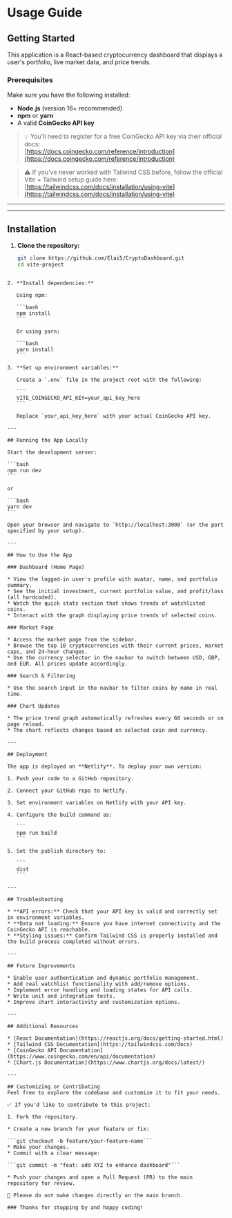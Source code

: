# Usage Guide

## Getting Started

This application is a React-based cryptocurrency dashboard that displays a user's portfolio, live market data, and price trends.

### Prerequisites

Make sure you have the following installed:

- **Node.js** (version 16+ recommended)
- **npm** or **yarn**
- A valid **CoinGecko API key**

> 💡 You’ll need to register for a free CoinGecko API key via their official docs:  
> [https://docs.coingecko.com/reference/introduction](https://docs.coingecko.com/reference/introduction)

> ⚠️ If you’ve never worked with Tailwind CSS before, follow the official Vite + Tailwind setup guide here:  
> [https://tailwindcss.com/docs/installation/using-vite](https://tailwindcss.com/docs/installation/using-vite)

---

---

## Installation

1. **Clone the repository:**

   ```bash
   git clone https://github.com/Elai5/CryptoDashboard.git
   cd vite-project
````

2. **Install dependencies:**

   Using npm:

   ```bash
   npm install
   ```

   Or using yarn:

   ```bash
   yarn install
   ```

3. **Set up environment variables:**

   Create a `.env` file in the project root with the following:

   ```
   VITE_COINGECKO_API_KEY=your_api_key_here
   ```

   Replace `your_api_key_here` with your actual CoinGecko API key.

---

## Running the App Locally

Start the development server:

```bash
npm run dev
```

or

```bash
yarn dev
```

Open your browser and navigate to `http://localhost:3000` (or the port specified by your setup).

---

## How to Use the App

### Dashboard (Home Page)

* View the logged-in user's profile with avatar, name, and portfolio summary.
* See the initial investment, current portfolio value, and profit/loss (all hardcoded).
* Watch the quick stats section that shows trends of watchlisted coins.
* Interact with the graph displaying price trends of selected coins.

### Market Page

* Access the market page from the sidebar.
* Browse the top 10 cryptocurrencies with their current prices, market caps, and 24-hour changes.
* Use the currency selector in the navbar to switch between USD, GBP, and EUR. All prices update accordingly.

### Search & Filtering

* Use the search input in the navbar to filter coins by name in real time.

### Chart Updates

* The price trend graph automatically refreshes every 60 seconds or on page reload.
* The chart reflects changes based on selected coin and currency.

---

## Deployment

The app is deployed on **Netlify**. To deploy your own version:

1. Push your code to a GitHub repository.

2. Connect your GitHub repo to Netlify.

3. Set environment variables on Netlify with your API key.

4. Configure the build command as:

   ```
   npm run build
   ```

5. Set the publish directory to:

   ```
   dist
   ```

---

## Troubleshooting

* **API errors:** Check that your API key is valid and correctly set in environment variables.
* **Data not loading:** Ensure you have internet connectivity and the CoinGecko API is reachable.
* **Styling issues:** Confirm Tailwind CSS is properly installed and the build process completed without errors.

---

## Future Improvements

* Enable user authentication and dynamic portfolio management.
* Add real watchlist functionality with add/remove options.
* Implement error handling and loading states for API calls.
* Write unit and integration tests.
* Improve chart interactivity and customization options.

---

## Additional Resources

* [React Documentation](https://reactjs.org/docs/getting-started.html)
* [Tailwind CSS Documentation](https://tailwindcss.com/docs)
* [CoinGecko API Documentation](https://www.coingecko.com/en/api/documentation)
* [Chart.js Documentation](https://www.chartjs.org/docs/latest/)

---

## Customizing or Contributing
Feel free to explore the codebase and customize it to fit your needs.

✅ If you'd like to contribute to this project:

1. Fork the repository.

* Create a new branch for your feature or fix:

```git checkout -b feature/your-feature-name```
* Make your changes.
* Commit with a clear message:

```git commit -m "feat: add XYZ to enhance dashboard"```

* Push your changes and open a Pull Request (PR) to the main repository for review.

🚫 Please do not make changes directly on the main branch.

### Thanks for stopping by and happy coding!
